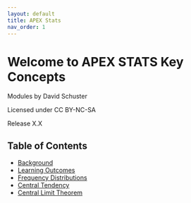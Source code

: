```yaml
---
layout: default
title: APEX Stats
nav_order: 1
---
```


# Welcome to APEX STATS Key Concepts 

Modules by David Schuster

Licensed under CC BY-NC-SA

Release X.X

## Table of Contents
- [Background](background.md)
- [Learning Outcomes](learn_outcome.md)
- [Frequency Distributions](freq_dist.md)
- [Central Tendency](central_tendency.md)
- [Central Limit Theorem](clt.md)
